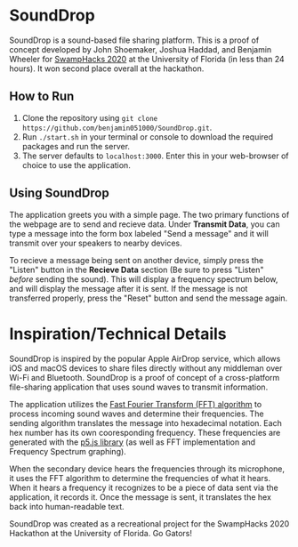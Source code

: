 # SoundDrop
SoundDrop is a sound-based file sharing platform. This is a proof of concept developed by John Shoemaker, Joshua Haddad, and Benjamin Wheeler for [SwampHacks 2020](https://2020.swamphacks.com/) at the University of Florida (in less than 24 hours). It won second place overall at the hackathon.

## How to Run
1. Clone the repository using `git clone https://github.com/benjamin051000/SoundDrop.git`.
2. Run `./start.sh` in your terminal or console to download the required packages and run the server.
3. The server defaults to `localhost:3000`. Enter this in your web-browser of choice to use the application.

## Using SoundDrop
The application greets you with a simple page. The two primary functions of the webpage are to send and recieve data. Under **Transmit Data**, you can type a message into the form box labeled "Send a message" and it will transmit over your speakers to nearby devices.

To recieve a message being sent on another device, simply press the "Listen" button in the **Recieve Data** section (Be sure to press "Listen" *before* sending the sound). This will display a frequency spectrum below, and will display the message after it is sent. If the message is not transferred properly, press the "Reset" button and send the message again.

# Inspiration/Technical Details
SoundDrop is inspired by the popular Apple AirDrop service, which allows iOS and macOS devices to share files directly without any middleman over Wi-Fi and Bluetooth. SoundDrop is a proof of concept of a cross-platform file-sharing application that uses sound waves to transmit information.

The application utilizes the [Fast Fourier Transform (FFT) algorithm](https://en.wikipedia.org/wiki/Fast_Fourier_transform) to process incoming sound waves and determine their frequencies. The sending algorithm translates the message into hexadecimal notation. Each hex number has its own cooresponding frequency. These frequencies are generated with the [p5.js library](https://p5js.org/) (as well as FFT implementation and Frequency Spectrum graphing).

When the secondary device hears the frequencies through its microphone, it uses the FFT algorithm to determine the frequencies of what it hears. When it hears a frequency it recognizes to be a piece of data sent via the application, it records it. Once the message is sent, it translates the hex back into human-readable text.

SoundDrop was created as a recreational project for the SwampHacks 2020 Hackathon at the University of Florida. Go Gators!
